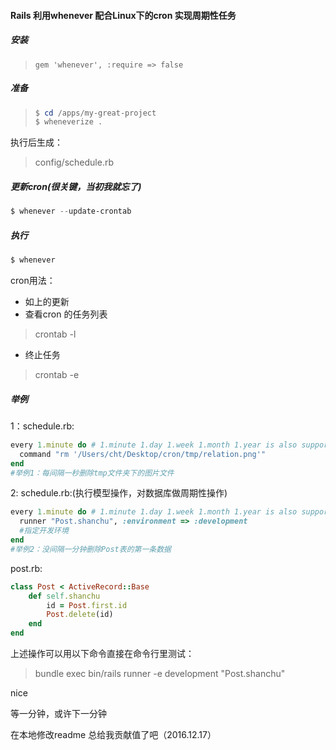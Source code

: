 #### Rails 利用whenever 配合Linux下的cron 实现周期性任务

##### 安装

> ```Gemfile
> gem 'whenever', :require => false
> ```

##### 准备

> ```powershell
> $ cd /apps/my-great-project
> $ wheneverize .
> ```

执行后生成：

> config/schedule.rb

##### 更新cron(很关键，当初我就忘了)

```powershell
$ whenever --update-crontab
```

##### 执行

```powershell
$ whenever
```

cron用法：

* 如上的更新
* 查看cron 的任务列表

> crontab -l

* 终止任务

> crontab -e



##### 举例

1：schedule.rb:

```ruby
every 1.minute do # 1.minute 1.day 1.week 1.month 1.year is also supported
  command "rm '/Users/cht/Desktop/cron/tmp/relation.png'"
end
#举例1：每间隔一秒删除tmp文件夹下的图片文件
```

2: schedule.rb:(执行模型操作，对数据库做周期性操作)

```ruby
every 1.minute do # 1.minute 1.day 1.week 1.month 1.year is also supported
  runner "Post.shanchu", :environment => :development
  #指定开发环境
end
#举例2：没间隔一分钟删除Post表的第一条数据
```

post.rb:

```ruby
class Post < ActiveRecord::Base
	def self.shanchu
		id = Post.first.id
		Post.delete(id)
	end
end
```



上述操作可以用以下命令直接在命令行里测试：

>  bundle exec bin/rails runner -e development "Post.shanchu"

nice



等一分钟，或许下一分钟



在本地修改readme 总给我贡献值了吧（2016.12.17）